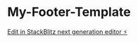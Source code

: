 # My-Footer-Template

[Edit in StackBlitz next generation editor ⚡️](https://stackblitz.com/~/github.com/Tanjakidoy/My-Footer-Template)